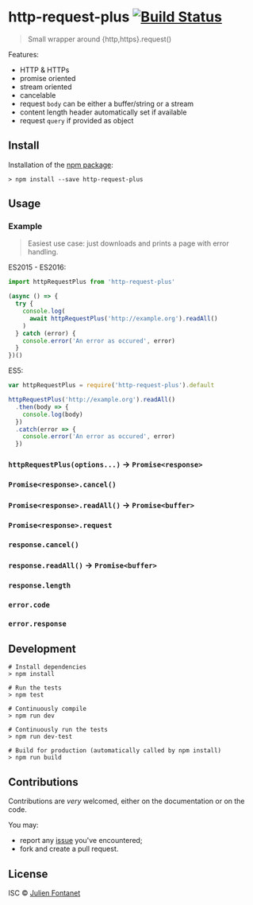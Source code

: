 # http-request-plus [![Build Status](https://travis-ci.org/JsCommunity/http-request-plus.png?branch=master)](https://travis-ci.org/JsCommunity/http-request-plus)

> Small wrapper around {http,https}.request()

Features:

- HTTP & HTTPs
- promise oriented
- stream oriented
- cancelable
- request `body` can be either a buffer/string or a stream
- content length header automatically set if available
- request `query` if provided as object

## Install

Installation of the [npm package](https://npmjs.org/package/http-request-plus):

```
> npm install --save http-request-plus
```

## Usage

### Example

> Easiest use case: just downloads and prints a page with error handling.

ES2015 - ES2016:

```js
import httpRequestPlus from 'http-request-plus'

(async () => {
  try {
    console.log(
      await httpRequestPlus('http://example.org').readAll()
    )
  } catch (error) {
    console.error('An error as occured', error)
  }
})()
```

ES5:

```js
var httpRequestPlus = require('http-request-plus').default

httpRequestPlus('http://example.org').readAll()
  .then(body => {
    console.log(body)
  })
  .catch(error => {
    console.error('An error as occured', error)
  })
```

### `httpRequestPlus(options...)` → `Promise<response>`

### `Promise<response>.cancel()`

### `Promise<response>.readAll()` → `Promise<buffer>`

### `Promise<response>.request`

### `response.cancel()`
### `response.readAll()` → `Promise<buffer>`
### `response.length`

### `error.code`
### `error.response`

## Development

```
# Install dependencies
> npm install

# Run the tests
> npm test

# Continuously compile
> npm run dev

# Continuously run the tests
> npm run dev-test

# Build for production (automatically called by npm install)
> npm run build
```

## Contributions

Contributions are *very* welcomed, either on the documentation or on
the code.

You may:

- report any [issue](https://github.com/JsCommunity/http-request-plus)
  you've encountered;
- fork and create a pull request.

## License

ISC © [Julien Fontanet](https://github.com/julien-f)
